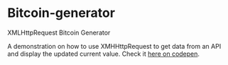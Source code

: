 # Bitcoin-generator
XMLHttpRequest Bitcoin Generator

A demonstration on how to use XMHHttpRequest to get data from an API and display the updated current value.
Check it [here on codepen](https://codepen.io/evangeloskolimitras/full/jexZGK/).
